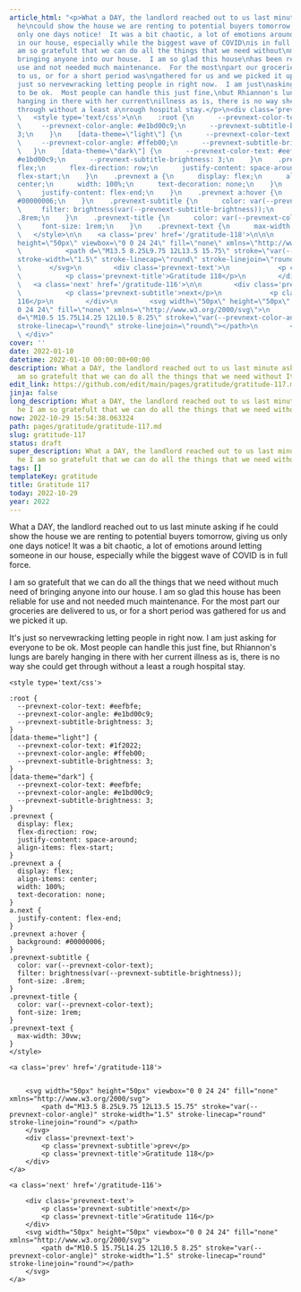 ```yaml
---
article_html: "<p>What a DAY, the landlord reached out to us last minute asking if
  he\ncould show the house we are renting to potential buyers tomorrow, giving\nus
  only one days notice!  It was a bit chaotic, a lot of emotions around\nletting someone
  in our house, especially while the biggest wave of COVID\nis in full force.</p>\n<p>I
  am so gratefult that we can do all the things that we need without\nmuch need of
  bringing anyone into our house.  I am so glad this house\nhas been reliable for
  use and not needed much maintenance.  For the most\npart our groceries are delivered
  to us, or for a short period was\ngathered for us and we picked it up.</p>\n<p>It's
  just so nervewracking letting people in right now.  I am just\nasking for everyone
  to be ok.  Most people can handle this just fine,\nbut Rhiannon's lungs are barely
  hanging in there with her current\nillness as is, there is no way she could get
  through without a least a\nrough hospital stay.</p>\n<div class='prevnext'>\n\n
  \   <style type='text/css'>\n\n    :root {\n      --prevnext-color-text: #eefbfe;\n
  \     --prevnext-color-angle: #e1bd00c9;\n      --prevnext-subtitle-brightness:
  3;\n    }\n    [data-theme=\"light\"] {\n      --prevnext-color-text: #1f2022;\n
  \     --prevnext-color-angle: #ffeb00;\n      --prevnext-subtitle-brightness: 3;\n
  \   }\n    [data-theme=\"dark\"] {\n      --prevnext-color-text: #eefbfe;\n      --prevnext-color-angle:
  #e1bd00c9;\n      --prevnext-subtitle-brightness: 3;\n    }\n    .prevnext {\n      display:
  flex;\n      flex-direction: row;\n      justify-content: space-around;\n      align-items:
  flex-start;\n    }\n    .prevnext a {\n      display: flex;\n      align-items:
  center;\n      width: 100%;\n      text-decoration: none;\n    }\n    a.next {\n
  \     justify-content: flex-end;\n    }\n    .prevnext a:hover {\n      background:
  #00000006;\n    }\n    .prevnext-subtitle {\n      color: var(--prevnext-color-text);\n
  \     filter: brightness(var(--prevnext-subtitle-brightness));\n      font-size:
  .8rem;\n    }\n    .prevnext-title {\n      color: var(--prevnext-color-text);\n
  \     font-size: 1rem;\n    }\n    .prevnext-text {\n      max-width: 30vw;\n    }\n
  \   </style>\n\n    <a class='prev' href='/gratitude-118'>\n\n\n        <svg width=\"50px\"
  height=\"50px\" viewbox=\"0 0 24 24\" fill=\"none\" xmlns=\"http://www.w3.org/2000/svg\">\n
  \           <path d=\"M13.5 8.25L9.75 12L13.5 15.75\" stroke=\"var(--prevnext-color-angle)\"
  stroke-width=\"1.5\" stroke-linecap=\"round\" stroke-linejoin=\"round\"> </path>\n
  \       </svg>\n        <div class='prevnext-text'>\n            <p class='prevnext-subtitle'>prev</p>\n
  \           <p class='prevnext-title'>Gratitude 118</p>\n        </div>\n    </a>\n\n
  \   <a class='next' href='/gratitude-116'>\n\n        <div class='prevnext-text'>\n
  \           <p class='prevnext-subtitle'>next</p>\n            <p class='prevnext-title'>Gratitude
  116</p>\n        </div>\n        <svg width=\"50px\" height=\"50px\" viewbox=\"0
  0 24 24\" fill=\"none\" xmlns=\"http://www.w3.org/2000/svg\">\n            <path
  d=\"M10.5 15.75L14.25 12L10.5 8.25\" stroke=\"var(--prevnext-color-angle)\" stroke-width=\"1.5\"
  stroke-linecap=\"round\" stroke-linejoin=\"round\"></path>\n        </svg>\n    </a>\n
  \ </div>"
cover: ''
date: 2022-01-10
datetime: 2022-01-10 00:00:00+00:00
description: What a DAY, the landlord reached out to us last minute asking if he I
  am so gratefult that we can do all the things that we need without It
edit_link: https://github.com/edit/main/pages/gratitude/gratitude-117.md
jinja: false
long_description: What a DAY, the landlord reached out to us last minute asking if
  he I am so gratefult that we can do all the things that we need without It
now: 2022-10-29 15:54:38.063324
path: pages/gratitude/gratitude-117.md
slug: gratitude-117
status: draft
super_description: What a DAY, the landlord reached out to us last minute asking if
  he I am so gratefult that we can do all the things that we need without It
tags: []
templateKey: gratitude
title: Gratitude 117
today: 2022-10-29
year: 2022
---
```


What a DAY, the landlord reached out to us last minute asking if he
could show the house we are renting to potential buyers tomorrow, giving
us only one days notice!  It was a bit chaotic, a lot of emotions around
letting someone in our house, especially while the biggest wave of COVID
is in full force.

I am so gratefult that we can do all the things that we need without
much need of bringing anyone into our house.  I am so glad this house
has been reliable for use and not needed much maintenance.  For the most
part our groceries are delivered to us, or for a short period was
gathered for us and we picked it up.

It's just so nervewracking letting people in right now.  I am just
asking for everyone to be ok.  Most people can handle this just fine,
but Rhiannon's lungs are barely hanging in there with her current
illness as is, there is no way she could get through without a least a
rough hospital stay.
<div class='prevnext'>

    <style type='text/css'>

    :root {
      --prevnext-color-text: #eefbfe;
      --prevnext-color-angle: #e1bd00c9;
      --prevnext-subtitle-brightness: 3;
    }
    [data-theme="light"] {
      --prevnext-color-text: #1f2022;
      --prevnext-color-angle: #ffeb00;
      --prevnext-subtitle-brightness: 3;
    }
    [data-theme="dark"] {
      --prevnext-color-text: #eefbfe;
      --prevnext-color-angle: #e1bd00c9;
      --prevnext-subtitle-brightness: 3;
    }
    .prevnext {
      display: flex;
      flex-direction: row;
      justify-content: space-around;
      align-items: flex-start;
    }
    .prevnext a {
      display: flex;
      align-items: center;
      width: 100%;
      text-decoration: none;
    }
    a.next {
      justify-content: flex-end;
    }
    .prevnext a:hover {
      background: #00000006;
    }
    .prevnext-subtitle {
      color: var(--prevnext-color-text);
      filter: brightness(var(--prevnext-subtitle-brightness));
      font-size: .8rem;
    }
    .prevnext-title {
      color: var(--prevnext-color-text);
      font-size: 1rem;
    }
    .prevnext-text {
      max-width: 30vw;
    }
    </style>
    
    <a class='prev' href='/gratitude-118'>
    

        <svg width="50px" height="50px" viewbox="0 0 24 24" fill="none" xmlns="http://www.w3.org/2000/svg">
            <path d="M13.5 8.25L9.75 12L13.5 15.75" stroke="var(--prevnext-color-angle)" stroke-width="1.5" stroke-linecap="round" stroke-linejoin="round"> </path>
        </svg>
        <div class='prevnext-text'>
            <p class='prevnext-subtitle'>prev</p>
            <p class='prevnext-title'>Gratitude 118</p>
        </div>
    </a>
    
    <a class='next' href='/gratitude-116'>
    
        <div class='prevnext-text'>
            <p class='prevnext-subtitle'>next</p>
            <p class='prevnext-title'>Gratitude 116</p>
        </div>
        <svg width="50px" height="50px" viewbox="0 0 24 24" fill="none" xmlns="http://www.w3.org/2000/svg">
            <path d="M10.5 15.75L14.25 12L10.5 8.25" stroke="var(--prevnext-color-angle)" stroke-width="1.5" stroke-linecap="round" stroke-linejoin="round"></path>
        </svg>
    </a>
  </div>